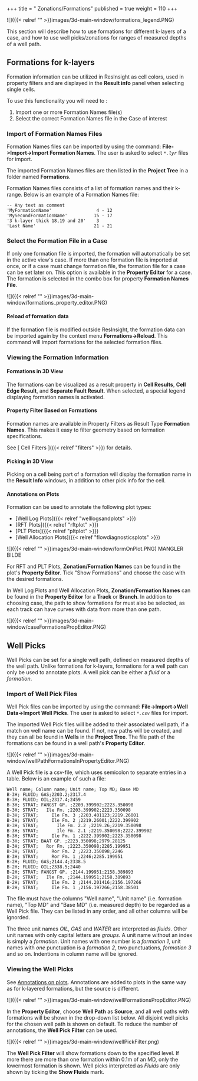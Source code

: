 +++
title = " Zonations/Formations"
published = true
weight = 110
+++

![]({{< relref "" >}}images/3d-main-window/formations_legend.PNG)

This section will describe how to use formations for different k-layers of a case, and how to use well picks/zonations for ranges of measured depths of a well path.

## Formations for k-layers

Formation information can be utilized in ResInsight as cell colors, used in property filters and are displayed in the **Result info** panel when selecting single cells.

To use this functionality you will need to :

1. Import one or more Formation Names file(s)
2. Select the correct Formation Names file in the Case of interest

### Import of Formation Names Files

Formation Names files can be imported by using the command: **File->Import->Import Formation Names**.
The user is asked to select _`*.lyr`_ files for import.

The imported Formation Names files are then listed in the **Project Tree** in a folder named **Formations**. 

Formation Names files consists of a list of formation names and their k-range. Below is an example of a Formation Names file:

```
-- Any text as comment
'MyFormationName'                 4 - 12
'MySecondFormationName'          15 - 17
'3 k-layer thick 18,19 and 20'    3
'Last Name'                      21 - 21 
```

### Select the Formation File in a Case

If only one formation file is imported, the formation will automatically be set in the active view's case. If more than one formation file is imported at once, or if a case must change formation file, the formation file for a case can be set later on. This option is available in the **Property Editor** for a case. The formation is selected in the combo box for property **Formation Names File**.

![]({{< relref "" >}}images/3d-main-window/formations_property_editor.PNG)

#### Reload of formation data
If the formation file is modified outside ResInsight, the formation data can be imported again by the context menu **Formations->Reload**. This command will import formations for the selected formation files.

### Viewing the Formation Information

#### Formations in 3D View
The formations can be visualized as a result property in **Cell Results**, **Cell Edge Result**, and **Separate Fault Result**. When selected, a special legend displaying formation names is activated.

#### Property Filter Based on Formations
Formation names are available in Property Filters as Result Type **Formation Names**. This makes it easy to filter geometry based on formation specifications.

See [ Cell Filters ]({{< relref "filters" >}}) for details.

#### Picking in 3D View
Picking on a cell being part of a formation will display the formation name in the **Result Info** windows, in addition to other pick info for the cell.

#### Annotations on Plots
Formation can be used to annotate the following plot types:

- [Well Log Plots]({{< relref "welllogsandplots" >}})
- [RFT Plots]({{< relref "rftplot" >}})
- [PLT Plots]({{< relref "pltplot" >}})
- [Well Allocation Plots]({{< relref "flowdiagnosticsplots" >}})

![]({{< relref "" >}}images/3d-main-window/formOnPlot.PNG) MANGLER BILDE

For RFT and PLT Plots, **Zonation/Formation Names** can be found in the plot's **Property Editor**. Tick "Show Formations" and choose the case with the desired formations. 

In Well Log Plots and Well Allocation Plots, **Zonation/Formation Names** can be found in the **Property Editor** for a **Track** or **Branch**. In addition to choosing case, the path to show formations for must also be selected, as each track can have curves with data from more than one path.

![]({{< relref "" >}}images/3d-main-window/caseFormationsPropEditor.PNG)

## Well Picks

Well Picks can be set for a single well path, defined on measured depths of the well path. Unlike formations for k-layers, formations for a well path can only be used to annotate plots. A well pick can be either a *fluid* or a *formation*.

### Import of Well Pick Files

Well Pick files can be imported by using the command: **File->Import->Well Data->Import Well Picks**.
The user is asked to select _`*.csv`_ files for import.

The imported Well Pick files will be added to their associated well path, if a match on well name can be found. If not, new paths will be created, and they can all be found in **Wells** in the **Project Tree**. The file path of the formations can be found in a well path's **Property Editor**.

![]({{< relref "" >}}images/3d-main-window/wellPathFormationsInPropertyEditor.PNG)

A Well Pick file is a csv-file, which uses semicolon to separate entries in a table. Below is an example of such a file:

```
Well name; Column name; Unit name; Top MD; Base MD
B-3H; FLUID; GAS;2203.2;2317.4
B-3H; FLUID; OIL;2317.4;2459
B-3H; STRAT; FANGST GP. ;2203.399902;2223.350098
B-3H; STRAT;   Ile Fm. ;2203.399902;2223.350098
B-3H; STRAT;     Ile Fm. 3 ;2203.401123;2219.26001
B-3H; STRAT;     Ile Fm. 2 ;2219.26001;2222.399902
B-3H; STRAT;       Ile Fm. 2.2 ;2219.26;2219.350098
B-3H; STRAT;       Ile Fm. 2.1 ;2219.350098;2222.399902
B-3H; STRAT;     Ile Fm. 1 ;2222.399902;2223.350098
B-3H; STRAT; BAAT GP. ;2223.350098;2979.28125
B-3H; STRAT;   Ror Fm. ;2223.350098;2285.199951
B-3H; STRAT;     Ror Fm. 2 ;2223.350098;2246
B-3H; STRAT;     Ror Fm. 1 ;2246;2285.199951
B-2H; FLUID; GAS;2144.4;2338.5
B-2H; FLUID; OIL;2338.5;2440
B-2H; STRAT; FANGST GP. ;2144.199951;2158.389893
B-2H; STRAT;   Ile Fm. ;2144.199951;2158.389893
B-2H; STRAT;     Ile Fm. 2 ;2144.201416;2156.197266
B-2H; STRAT;     Ile Fm. 1 ;2156.197266;2158.38501
```

The file must have the columns "Well name", "Unit name" (i.e. formation name), "Top MD" and "Base MD" (i.e. measured depth) to be regarded as a Well Pick file. They can be listed in any order, and all other columns will be ignorded.

The three unit names *OIL*, *GAS* and *WATER* are interpreted as *fluids*. Other unit names with only capital letters are *groups*. A unit name without an index is simply a *formation*. Unit names with one number is a *formation 1*, unit names with *one* punctuation is a *formation 2*, two punctuations, *formation 3* and so on. Indentions in column name will be ignored.

### Viewing the Well Picks
See [Annotations on plots](#annotations-on-plots). Annotations are added to plots in the same way as for k-layered formations, but the source is different.

![]({{< relref "" >}}images/3d-main-window/wellFormationsPropEditor.PNG)

In the **Property Editor**, choose **Well Path** as **Source**, and all well paths with formations will be shown in the drop-down list below. All disjoint well picks for the chosen well path is shown on default. To reduce the number of annotations, the **Well Pick Filter** can be used.

![]({{< relref "" >}}images/3d-main-window/wellPickFilter.png)

The **Well Pick Filter** will show formations down to the specified level. If more there are more than one formation within 0.1m of an MD, only the lowermost formation is shown. Well picks interpreted as *Fluids* are only shown by ticking the **Show Fluids** mark.

